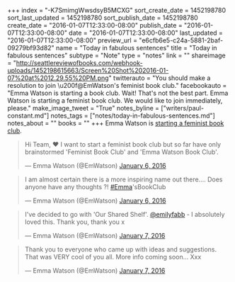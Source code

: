 +++
index = "-K7SmimgWwsdsyB5MCXG"
sort_create_date = 1452198780
sort_last_updated = 1452198780
sort_publish_date = 1452198780
create_date = "2016-01-07T12:33:00-08:00"
publish_date = "2016-01-07T12:33:00-08:00"
date = "2016-01-07T12:33:00-08:00"
last_updated = "2016-01-07T12:33:00-08:00"
preview_url = "e6cfb6e5-c24a-5881-2baf-09279bf93d82"
name = "Today in fabulous sentences"
title = "Today in fabulous sentences"
subtype = "Note"
type = "notes"
link = ""
shareimage = "http://seattlereviewofbooks.com/webhook-uploads/1452198615663/Screen%20Shot%202016-01-07%20at%2012.29.55%20PM.png"
twitterauto = "You should make a resolution to join \u200f@EmWatson's feminist book club."
facebookauto = "Emma Watson is starting a book club. Wait! That's not the best part. Emma Watson is starting a feminist book club. We would like to join immediately, please."
make_image_tweet = "True"
notes_byline = ["writers/paul-constant.md"]
notes_tags = ["notes/today-in-fabulous-sentences.md"]
notes_about = ""
books = ""
+++
Emma Watson is [starting a feminist book club](http://www.latimes.com/books/jacketcopy/la-et-jc-emma-watson-feminist-book-club-20160107-story.html?utm_source=dlvr.it&utm_medium=twitter&dlvrit=717819).

<blockquote class="twitter-tweet" lang="en"><p lang="en" dir="ltr">Hi Team, ❤️ I want to start a feminist book club but so far have only brainstormed &#39;Feminist Book Club&#39; and &#39;Emma Watson Book Club&#39;.</p>&mdash; Emma Watson (@EmWatson) <a href="https://twitter.com/EmWatson/status/684818280595460096">January 6, 2016</a></blockquote>

<blockquote class="twitter-tweet" lang="en"><p lang="en" dir="ltr">I am almost certain there is a more inspiring name out there.... Does anyone have any thoughts ?! <a href="https://twitter.com/hashtag/Emma?src=hash">#Emma</a>&#39;sBookClub</p>&mdash; Emma Watson (@EmWatson) <a href="https://twitter.com/EmWatson/status/684818636448641024">January 6, 2016</a></blockquote>

<blockquote class="twitter-tweet" lang="en"><p lang="en" dir="ltr">I&#39;ve decided to go with &#39;Our Shared Shelf&#39;. <a href="https://twitter.com/emilyfabb">@emilyfabb</a> - I absolutely loved this. Thank you, thank you x</p>&mdash; Emma Watson (@EmWatson) <a href="https://twitter.com/EmWatson/status/685090165736476672">January 7, 2016</a></blockquote>

<blockquote class="twitter-tweet" lang="en"><p lang="en" dir="ltr">Thank you to everyone who came up with ideas and suggestions. That was VERY cool of you all. More info coming soon... Xxx</p>&mdash; Emma Watson (@EmWatson) <a href="https://twitter.com/EmWatson/status/685090457177731072">January 7, 2016</a></blockquote>